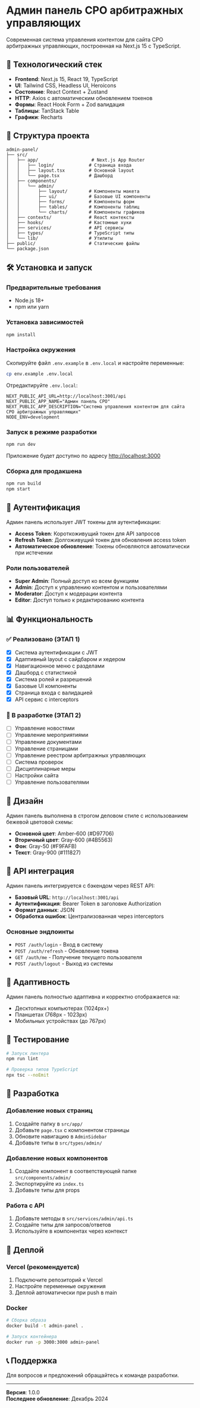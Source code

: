 # Админ панель СРО арбитражных управляющих

Современная система управления контентом для сайта СРО арбитражных управляющих, построенная на Next.js 15 с TypeScript.

## 🚀 Технологический стек

- **Frontend**: Next.js 15, React 19, TypeScript
- **UI**: Tailwind CSS, Headless UI, Heroicons
- **Состояние**: React Context + Zustand
- **HTTP**: Axios с автоматическим обновлением токенов
- **Формы**: React Hook Form + Zod валидация
- **Таблицы**: TanStack Table
- **Графики**: Recharts

## 📁 Структура проекта

```
admin-panel/
├── src/
│   ├── app/                    # Next.js App Router
│   │   ├── login/             # Страница входа
│   │   ├── layout.tsx         # Основной layout
│   │   └── page.tsx           # Дашборд
│   ├── components/
│   │   └── admin/
│   │       ├── layout/        # Компоненты макета
│   │       ├── ui/            # Базовые UI компоненты
│   │       ├── forms/         # Компоненты форм
│   │       ├── tables/        # Компоненты таблиц
│   │       └── charts/        # Компоненты графиков
│   ├── contexts/              # React контексты
│   ├── hooks/                 # Кастомные хуки
│   ├── services/              # API сервисы
│   ├── types/                 # TypeScript типы
│   └── lib/                   # Утилиты
├── public/                    # Статические файлы
└── package.json
```

## 🛠 Установка и запуск

### Предварительные требования

- Node.js 18+ 
- npm или yarn

### Установка зависимостей

```bash
npm install
```

### Настройка окружения

Скопируйте файл `.env.example` в `.env.local` и настройте переменные:

```bash
cp env.example .env.local
```

Отредактируйте `.env.local`:

```env
NEXT_PUBLIC_API_URL=http://localhost:3001/api
NEXT_PUBLIC_APP_NAME="Админ панель СРО"
NEXT_PUBLIC_APP_DESCRIPTION="Система управления контентом для сайта СРО арбитражных управляющих"
NODE_ENV=development
```

### Запуск в режиме разработки

```bash
npm run dev
```

Приложение будет доступно по адресу [http://localhost:3000](http://localhost:3000)

### Сборка для продакшена

```bash
npm run build
npm start
```

## 🔐 Аутентификация

Админ панель использует JWT токены для аутентификации:

- **Access Token**: Короткоживущий токен для API запросов
- **Refresh Token**: Долгоживущий токен для обновления access token
- **Автоматическое обновление**: Токены обновляются автоматически при истечении

### Роли пользователей

- **Super Admin**: Полный доступ ко всем функциям
- **Admin**: Доступ к управлению контентом и пользователями
- **Moderator**: Доступ к модерации контента
- **Editor**: Доступ только к редактированию контента

## 📊 Функциональность

### ✅ Реализовано (ЭТАП 1)

- [x] Система аутентификации с JWT
- [x] Адаптивный layout с сайдбаром и хедером
- [x] Навигационное меню с разделами
- [x] Дашборд с статистикой
- [x] Система ролей и разрешений
- [x] Базовые UI компоненты
- [x] Страница входа с валидацией
- [x] API сервис с interceptors

### 🚧 В разработке (ЭТАП 2)

- [ ] Управление новостями
- [ ] Управление мероприятиями
- [ ] Управление документами
- [ ] Управление страницами
- [ ] Управление реестром арбитражных управляющих
- [ ] Система проверок
- [ ] Дисциплинарные меры
- [ ] Настройки сайта
- [ ] Управление пользователями

## 🎨 Дизайн

Админ панель выполнена в строгом деловом стиле с использованием бежевой цветовой схемы:

- **Основной цвет**: Amber-600 (#D97706)
- **Вторичный цвет**: Gray-600 (#4B5563)
- **Фон**: Gray-50 (#F9FAFB)
- **Текст**: Gray-900 (#111827)

## 🔧 API интеграция

Админ панель интегрируется с бэкендом через REST API:

- **Базовый URL**: `http://localhost:3001/api`
- **Аутентификация**: Bearer Token в заголовке Authorization
- **Формат данных**: JSON
- **Обработка ошибок**: Централизованная через interceptors

### Основные эндпоинты

- `POST /auth/login` - Вход в систему
- `POST /auth/refresh` - Обновление токена
- `GET /auth/me` - Получение текущего пользователя
- `POST /auth/logout` - Выход из системы

## 📱 Адаптивность

Админ панель полностью адаптивна и корректно отображается на:

- Десктопных компьютерах (1024px+)
- Планшетах (768px - 1023px)
- Мобильных устройствах (до 767px)

## 🧪 Тестирование

```bash
# Запуск линтера
npm run lint

# Проверка типов TypeScript
npx tsc --noEmit
```

## 📝 Разработка

### Добавление новых страниц

1. Создайте папку в `src/app/`
2. Добавьте `page.tsx` с компонентом страницы
3. Обновите навигацию в `AdminSidebar`
4. Добавьте типы в `src/types/admin/`

### Добавление новых компонентов

1. Создайте компонент в соответствующей папке `src/components/admin/`
2. Экспортируйте из `index.ts`
3. Добавьте типы для props

### Работа с API

1. Добавьте методы в `src/services/admin/api.ts`
2. Создайте типы для запросов/ответов
3. Используйте в компонентах через контекст

## 🚀 Деплой

### Vercel (рекомендуется)

1. Подключите репозиторий к Vercel
2. Настройте переменные окружения
3. Деплой автоматически при push в main

### Docker

```bash
# Сборка образа
docker build -t admin-panel .

# Запуск контейнера
docker run -p 3000:3000 admin-panel
```

## 📞 Поддержка

Для вопросов и предложений обращайтесь к команде разработки.

---

**Версия**: 1.0.0  
**Последнее обновление**: Декабрь 2024